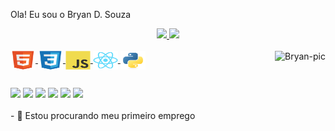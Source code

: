 Ola! Eu sou o Bryan D. Souza

<div align="center">
  <a href="https://github.com/BryanDSouza777">
  <img height="160em" src="https://github-readme-stats.vercel.app/api?username=BryanDSouza777&show_icons=true&theme=tokyonight&include_all_commits=true&count_private=true"/>
  <img height="160em" src="https://github-readme-stats.vercel.app/api/top-langs/?username=BryanDSouza777&layout=compact&langs_count=7&theme=tokyonight"/>
</div>
<div style="display: inline_block"><br>
  <img align="center" alt="Bryan-HTML" height="30" width="40" src="https://raw.githubusercontent.com/devicons/devicon/master/icons/html5/html5-original.svg">
  <img align="center" alt="Bryan-CSS" height="30" width="40" src="https://raw.githubusercontent.com/devicons/devicon/master/icons/css3/css3-original.svg">
  <img align="center" alt="Bryan-JS" height="30" width="40" src="https://raw.githubusercontent.com/devicons/devicon/master/icons/javascript/javascript-original.svg">
  <img align="center" alt="Bryan-React" height="30" width="40" src="https://raw.githubusercontent.com/devicons/devicon/master/icons/react/react-original.svg">
  <img align="center" alt="Bryan-Python" height="30" width="40" src="https://raw.githubusercontent.com/devicons/devicon/master/icons/python/python-original.svg">
  <img align="right" alt="Bryan-pic" height="150" src="https://lh3.googleusercontent.com/fife/AKsag4PFh_cYdvpJLw8fp4lRrpLojADFWLyGD10iX0tp_C1XA1SdtR4q9VidzlZHJJctpPtwZLQKQDm8StShwjTBsDSsHqzJ39TDYZcK0i2KMzzW5JM4HpcXiTazaGoXEd3WA0gj-Q1wdJCc8FtgV0UPi8m9rvm2Ih4PSMMuVQeE3k--U6KGCLx7JrwuFQZiA8_fZkfrfrKkJMUNOH9KJSE933bwFH4_xeTtZdT5uyTKq93E9y75Hu4PRCduAMQ9GsmK0NYxYvNTWrXzFKMO0cpPKSOPq9Nt_nl6N7-ZLVFj7-2DsuTGzyZLIfN0BGXmxiQifSYc_O9UFZUbmQaRoGfGg6nCewOewwoVMM9XFv7jfVRn2q67NjevC16JpT5A96zTgCzaXS-Ohr0wrU9sxg8zTSwim6auncb0Hj4NGI1_veyPmqQQcCdd6v3rsam_yNZdrLL7jWPyT6_NRHMmOSNGxYYc6600cG9XbxrIL5D6VNkb4KzQhRAkxzzoQV_gCakc7OrhIAjGz3k0D9vrSnItzOVwq4acN6SDMWQXQAUPaAnwW-wU1TWnVLwGkt-BVfBL6IoxqVyOrdNE0SwPaujaGOl_x7g9TZ5VZ688hUmPbfbyPaOtOcGS0Yp8TvDImsikOKJHOhV0B15SHP-G7F6KjgCa32BSFo8TOKYhDQRALqloTWs6HZMjz3jb0dLr14RKiHI5dKrMI2WQSqy6K14LfXnlk0jB60eIBrEirgfRX2hE5_TVREor5ghOlCBkNNt6IafJJ0FGQ5YQOTKDrTULmhPR7tiy3L2GOAur2padeABZCueiadz7b8PpKWgT5NWue0dsI-uKoaAHqLRWfRmubtYO1h6FLb8ulOgO7Axtjv3lKAxb9I8zFNO64dou7a2EF5QXvrbRMyIbII7rZLyVK1zN7S0W7xc5xBHcBYnVRLGnUPFlVtYmbWDVHKGx9du2OUxZKpnrgm8AhojRlQldNmxXtqDIk7ncV5GYE10jztkNnYWlJCMNK51qyGIJK9AWfgddOcry16PyDzA4huEG23WRH_1g0ka_a7-lEtJ57NgKZZBnypOGo1vd6MkxbL4TzmLfmvDSY0iALEoWPqGBbG_rT8zh3rEh7nA4QSwYyBSQnacsnJ_XwwCvakPQ_D5CW6nl6136Od2wNw2qexhySVYdfeZVRwCjEyZm5EI_95T_8X5wQGNio42bylGhhtZjL35dTAn7NSGHoGcYy-j8fP6J2oxBQKORz_aITP_bkrIGYTItlg7vRwNLBeszp6nm-sPXutglZP1b7NlAsMoNme19qYZ_Sl8D__wbEu_XKz1Vn1VAIpAIazVY2wO8Ao7d7QfjZx87817CgWOl6jaq6_YGDbWkjpwxErbkYMXWVZ8cRWCuL-AOzy6-RxlLFyjgLznoOLQAGIeM4I5_Yu_450uJ6sj-6ZfMRHw6WgfeDAzlN6CkwAHOq7SKanfjIYvAz2tHj38jHhxYbKxPAT13xMBhaOkTQbAKr8ghnYVuKhMcrsshOjc39MCXkYBodbF7sfjqu6KUelSmIFeMdVe4GHU2Ae0U30c-5yfe7yy4mzl12MFO6N42zyzYLx_KUtzoPY4fEtilGUkI_EDKhexe3D9l4nuqhVFllfTvMknWXRuO5YsYkqvA3xjOPpXdzVNJo53y_7VveWypU71OI6Z8CJVHm-6vzHcKYyVVJzdqxqy4c28=s665-w665-h665-s-no?authuser=1">
</div>
    
  ##
 
<div> 
  <a href="https://www.youtube.com/channel/UCvnTHF5GZUsdnijpncr1ArQ" target="_blank"><img src="https://img.shields.io/badge/YouTube-FF0000?style=for-the-badge&logo=youtube&logoColor=white" target="_blank"></a>
  <a href="https://www.instagram.com/souza_bryan" target="_blank"><img src="https://img.shields.io/badge/-Instagram-%23E4405F?style=for-the-badge&logo=instagram&logoColor=white" target="_blank"></a>
 	<a href="https://www.twitch.tv/enmadsouza" target="_blank"><img src="https://img.shields.io/badge/Twitch-9146FF?style=for-the-badge&logo=twitch&logoColor=white" target="_blank"></a>
 <a href="https://discord.gg/5FU7gPU9FA" target="_blank"><img src="https://img.shields.io/badge/Discord-7289DA?style=for-the-badge&logo=discord&logoColor=white" target="_blank"></a> 
  <a href = "mailto:bryandsouzacontato@gmail.com"><img src="https://img.shields.io/badge/-Gmail-%23333?style=for-the-badge&logo=gmail&logoColor=white" target="_blank"></a>
  <a href="https://www.linkedin.com/in/bryan-de-alcantara-de-souza-1a4788209/" target="_blank"><img src="https://img.shields.io/badge/-LinkedIn-%230077B5?style=for-the-badge&logo=linkedin&logoColor=white" target="_blank"></a> 
 
</div>
<br>
- 🔭 Estou procurando meu primeiro emprego<br>
